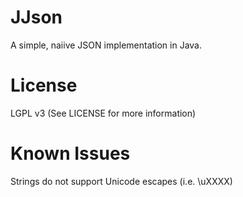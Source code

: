 # JJson
A simple, naiive JSON implementation in Java.

# License
LGPL v3
(See LICENSE for more information)

# Known Issues
Strings do not support Unicode escapes (i.e. \uXXXX)